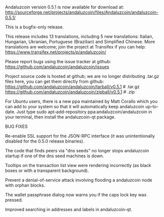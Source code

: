 Andaluzcoin version 0.5.1 is now available for download at:
http://sourceforge.net/projects/andaluzcoin/files/Andaluzcoin/andaluzcoin-0.5.1/

This is a bugfix-only release.

This release includes 13 translations, including 5 new translations:
Italian, Hungarian, Ukranian, Portuguese (Brazilian) and Simplified Chinese.
More translations are welcome; join the project at Transifex if you can help:
https://www.transifex.net/projects/p/andaluzcoin/

Please report bugs using the issue tracker at github:
https://github.com/andaluzcoin/andaluzcoin/issues

Project source code is hosted at github; we are no longer
distributing .tar.gz files here, you can get them
directly from github:
https://github.com/andaluzcoin/andaluzcoin/tarball/v0.5.1  # .tar.gz
https://github.com/andaluzcoin/andaluzcoin/zipball/v0.5.1  # .zip

For Ubuntu users, there is a new ppa maintained by Matt Corallo which
you can add to your system so that it will automatically keep
andaluzcoin up-to-date.  Just type
sudo apt-add-repository ppa:andaluzcoin/andaluzcoin
in your terminal, then install the andaluzcoin-qt package.


BUG FIXES

Re-enable SSL support for the JSON-RPC interface (it was unintentionally
disabled for the 0.5.0 release binaries).

The code that finds peers via "dns seeds" no longer stops andaluzcoin startup
if one of the dns seed machines is down.

Tooltips on the transaction list view were rendering incorrectly (as black boxes
or with a transparent background).

Prevent a denial-of-service attack involving flooding a andaluzcoin node with
orphan blocks.

The wallet passphrase dialog now warns you if the caps lock key was pressed.

Improved searching in addresses and labels in andaluzcoin-qt.
